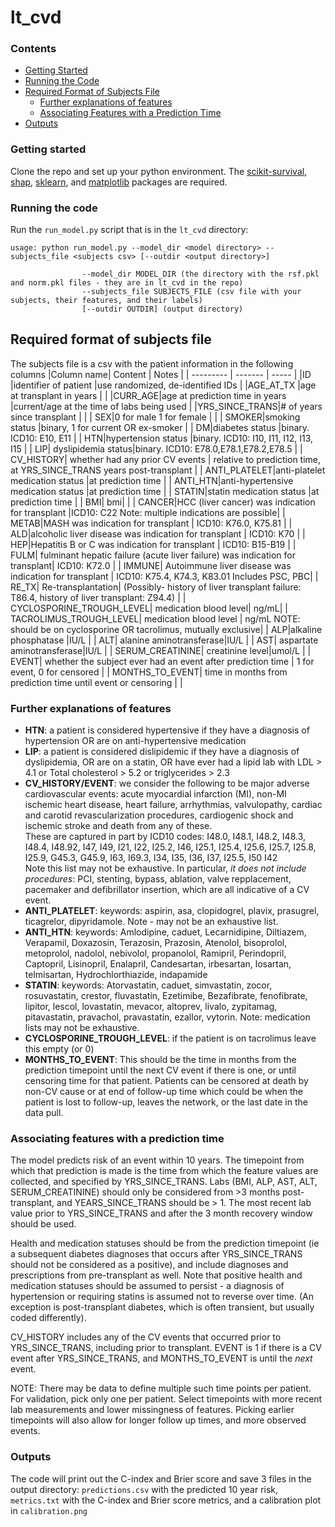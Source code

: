 # lt_cvd

### Contents
- [Getting Started](#getting-started)
- [Running the Code](#running-the-code)
- [Required Format of Subjects File](#required-format-of-subjects-file)
  - [Further explanations of features](#further-explanations-of-features)
  - [Associating Features with a Prediction Time](#associating-features-with-a-prediction-time)
- [Outputs](#outputs)


### Getting started
Clone the repo and set up your python environment. The [scikit-survival](https://scikit-survival.readthedocs.io/en/stable/install.html), [shap](https://shap.readthedocs.io/en/latest/#install), [sklearn](https://scikit-learn.org/stable/install.html), and [matplotlib](https://matplotlib.org/stable/install/index.html) packages are required.

### Running the code
Run the `run_model.py` script that is in the `lt_cvd` directory:
```
usage: python run_model.py --model_dir <model directory> --subjects_file <subjects csv> [--outdir <output directory>]

                --model_dir MODEL_DIR (the directory with the rsf.pkl and norm.pkl files - they are in lt_cvd in the repo)
                --subjects_file SUBJECTS_FILE (csv file with your subjects, their features, and their labels)
                [--outdir OUTDIR] (output directory)
```

## Required format of subjects file
The subjects file is a csv with the patient information in the following columns
|Column name| Content | Notes |
| --------- | ------- | ----- |
|ID |identifier of patient |use randomized, de-identified IDs |
|AGE_AT_TX |age at transplant in years | |
|CURR_AGE|age at prediction time in years |current/age at the time of labs being used |
|YRS_SINCE_TRANS|# of years since transplant | |
| SEX|0 for male 1 for female | |
| SMOKER|smoking status |binary, 1 for current OR ex-smoker |
| DM|diabetes status |binary. ICD10: E10, E11 |
| HTN|hypertension status |binary. ICD10: I10, I11, I12, I13, I15  |
| LIP| dyslipidemia status|binary. ICD10: E78.0,E78.1,E78.2,E78.5 |
| CV_HISTORY| whether had any prior CV events | relative to prediction time, at YRS_SINCE_TRANS years post-transplant |
| ANTI_PLATELET|anti-platelet medication status |at prediction time |
| ANTI_HTN|anti-hypertensive medication status |at prediction time |
| STATIN|statin medication status |at prediction time |
| BMI| bmi| |
| CANCER|HCC (liver cancer) was indication for transplant |ICD10: C22  Note: multiple indications are possible|
| METAB|MASH was indication for transplant | ICD10: K76.0, K75.81 |
| ALD|alcoholic liver disease was indication for transplant | ICD10: K70  |
| HEP|Hepatitis B or C was indication for transplant | ICD10: B15-B19 |
| FULM| fulminant hepatic failure (acute liver failure) was indication for transplant| ICD10: K72.0 |
| IMMUNE| Autoimmune liver disease was indication for transplant | ICD10: K75.4, K74.3, K83.01 Includes PSC, PBC|
| RE_TX| Re-transplantation| (Possibly- history of liver transplant failure: T86.4, history of liver transplant: Z94.4)  |
| CYCLOSPORINE_TROUGH_LEVEL| medication blood level| ng/mL|
| TACROLIMUS_TROUGH_LEVEL| medication blood level | ng/mL NOTE: should be on cyclosporine OR tacrolimus, mutually exclusive|
| ALP|alkaline phosphatase |IU/L |
| ALT| alanine aminotransferase|IU/L |
| AST| aspartate aminotransferase|IU/L |
| SERUM_CREATININE| creatinine level|umol/L |
| EVENT| whether the subject ever had an event after prediction time | 1 for event, 0 for censored |
| MONTHS_TO_EVENT| time in months from prediction time until event or censoring | |

### Further explanations of features
- **HTN**: a patient is considered hypertensive if they have a diagnosis of hypertension OR are on anti-hypertensive medication
- **LIP**: a patient is considered dislipidemic if they have a diagnosis of dyslipidemia, OR are on a statin, OR have ever had a lipid lab with LDL > 4.1 or Total cholesterol > 5.2 or triglycerides > 2.3
- **CV_HISTORY/EVENT**: we consider the following to be major adverse cardiovascular events: acute myocardial infarction (MI), non-MI ischemic heart disease, heart failure, arrhythmias, valvulopathy, cardiac and carotid revascularization procedures, cardiogenic shock and ischemic stroke and death from any of these. <br>
These are captured in part by ICD10 codes: I48.0, I48.1, I48.2, I48.3, I48.4, I48.92, I47, I49, I21, I22, I25.2, I46, I25.1, I25.4, I25.6, I25.7, I25.8, I25.9, G45.3, G45.9, I63, I69.3, I34, I35, I36, I37, I25.5, I50 I42 <br>
Note this list may not be exhaustive. In particular, _it does not include procedures_: PCI, stenting, bypass, ablation, valve repplacement, pacemaker and defibrillator insertion, which are all indicative of a CV event.
- **ANTI_PLATELET**: keywords: aspirin, asa, clopidogrel, plavix, prasugrel, ticagrelor, dipyridamole. Note - may not be an exhaustive list.
- **ANTI_HTN**: keywords: Amlodipine, caduet, Lecarnidipine, Diltiazem, Verapamil, Doxazosin, Terazosin, Prazosin, Atenolol, bisoprolol, metoprolol, nadolol, nebivolol, propanolol, Ramipril, Perindopril, Captopril, Lisinopril, Enalapril, Candesartan, irbesartan, losartan, telmisartan, Hydrochlorthiazide, indapamide
- **STATIN**: keywords: Atorvastatin, caduet, simvastatin, zocor, rosuvastatin, crestor, fluvastatin, Ezetimibe, Bezafibrate, fenofibrate, lipitor, lescol, lovastatin, mevacor, altoprev, livalo, zypitamag, pitavastatin, pravachol, pravastatin, ezallor, vytorin. Note: medication lists may not be exhaustive.
- **CYCLOSPORINE_TROUGH_LEVEL**: if the patient is on tacrolimus leave this empty (or 0)
- **MONTHS_TO_EVENT**: This should be the time in months from the prediction timepoint until the next CV event if there is one, or until censoring time for that patient. Patients can be censored at death by non-CV cause or at end of follow-up time which could be when the patient is lost to follow-up, leaves the network, or the last date in the data pull.
  
### Associating features with a prediction time
The model predicts risk of an event within 10 years. The timepoint from which that prediction is made is the time from which the feature values are collected, and specified by YRS_SINCE_TRANS. Labs (BMI, ALP, AST, ALT, SERUM_CREATININE) should only be considered from >3 months post-transplant, and YEARS_SINCE_TRANS should be > 1. The most recent lab value prior to YRS_SINCE_TRANS and after the 3 month recovery window should be used.

Health and medication statuses should be from the prediction timepoint (ie a subsequent diabetes diagnoses that occurs after YRS_SINCE_TRANS should not be considered as a positive), and include diagnoses and prescriptions from pre-transplant as well.
Note that positive health and medication statuses should be assumed to persist - a diagnosis of hypertension or requiring statins is assumed not to reverse over time. (An exception is post-transplant diabetes, which is often transient, but usually coded differently).

CV_HISTORY includes any of the CV events that occurred prior to YRS_SINCE_TRANS, including prior to transplant. EVENT is 1 if there is a CV event after YRS_SINCE_TRANS, and MONTHS_TO_EVENT is until the _next_ event.

NOTE: There may be data to define multiple such time points per patient. For validation, pick only one per patient. Select timepoints with more recent lab measurements and lower missingness of features. Picking earlier timepoints will also allow for longer follow up times, and more observed events.



### Outputs
The code will print out the C-index and Brier score and save 3 files in the output directory: `predictions.csv` with the predicted 10 year risk, `metrics.txt` with the C-index and Brier score metrics, and a calibration plot in `calibration.png`
